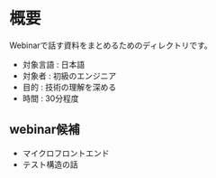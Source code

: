 # 概要

Webinarで話す資料をまとめるためのディレクトリです。

- 対象言語 : 日本語
- 対象者 : 初級のエンジニア
- 目的 : 技術の理解を深める
- 時間 : 30分程度

## webinar候補

- マイクロフロントエンド
- テスト構造の話
